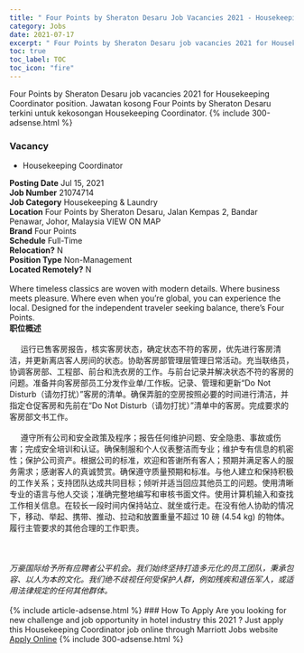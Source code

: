 ```yaml
---
title: " Four Points by Sheraton Desaru Job Vacancies 2021 - Housekeeping Coordinator" 
category: Jobs 
date: 2021-07-17 
excerpt: " Four Points by Sheraton Desaru job vacancies 2021 for Housekeeping Coordinator position. Jawatan kosong  Four Points by Sheraton Desaru terkini untuk kekosongan Housekeeping Coordinator." 
toc: true 
toc_label: TOC 
toc_icon: "fire" 
--- 
```


 Four Points by Sheraton Desaru job vacancies 2021 for Housekeeping Coordinator position. Jawatan kosong  Four Points by Sheraton Desaru terkini untuk kekosongan Housekeeping Coordinator. 
{% include 300-adsense.html %} 
### Vacancy 
- Housekeeping Coordinator 
<div><div><b>Posting Date</b> Jul 15, 2021<br><b>Job Number</b> 21074714<br><b>Job Category</b> Housekeeping &amp; Laundry<br><b>Location</b> Four Points by Sheraton Desaru, Jalan Kempas 2, Bandar Penawar, Johor, Malaysia VIEW ON MAP<br><b>Brand</b> Four Points<br><b>Schedule</b> Full-Time<br><b>Relocation?</b> N<br><b>Position Type</b> Non-Management<br><b>Located Remotely?</b> N<br><br>Where timeless classics are woven with modern details. Where business meets pleasure. Where even when you&#8217;re global, you can experience the local. Designed for the independent traveler seeking balance, there&#8217;s Four Points.<br></div><div> <strong>&#32844;&#20301;&#27010;&#36848;</strong></div> <div> &#160;</div> <div> &#160;&#160;&#160;&#160;&#160;&#36816;&#34892;&#24050;&#21806;&#23458;&#25151;&#25253;&#21578;&#65292;&#26680;&#23454;&#23458;&#25151;&#29366;&#24577;&#65292;&#30830;&#23450;&#29366;&#24577;&#19981;&#31526;&#30340;&#23458;&#25151;&#65292;&#20248;&#20808;&#36827;&#34892;&#23458;&#25151;&#28165;&#27905;&#65292;&#24182;&#26356;&#26032;&#31163;&#24215;&#23458;&#20154;&#25151;&#38388;&#30340;&#29366;&#24577;&#12290;&#21327;&#21161;&#23458;&#25151;&#37096;&#31649;&#29702;&#23618;&#31649;&#29702;&#26085;&#24120;&#27963;&#21160;&#12290;&#20805;&#24403;&#32852;&#32476;&#21592;&#65292;&#21327;&#35843;&#23458;&#25151;&#37096;&#12289;&#24037;&#31243;&#37096;&#12289;&#21069;&#21488;&#21644;&#27927;&#34915;&#25151;&#30340;&#24037;&#20316;&#12290;&#19982;&#21069;&#21488;&#35760;&#24405;&#24182;&#35299;&#20915;&#29366;&#24577;&#19981;&#31526;&#30340;&#23458;&#25151;&#30340;&#38382;&#39064;&#12290;&#20934;&#22791;&#24182;&#21521;&#23458;&#25151;&#37096;&#21592;&#24037;&#20998;&#21457;&#20316;&#19994;&#21333;/&#24037;&#20316;&#26495;&#12290;&#35760;&#24405;&#12289;&#31649;&#29702;&#21644;&#26356;&#26032;&#8220;Do Not Disturb&#65288;&#35831;&#21247;&#25171;&#25200;&#65289;&#8221;&#23458;&#25151;&#30340;&#28165;&#21333;&#12290;&#30830;&#20445;&#24324;&#33039;&#30340;&#31354;&#25151;&#25353;&#29031;&#24517;&#35201;&#30340;&#26102;&#38388;&#36827;&#34892;&#28165;&#27905;&#65292;&#24182;&#25351;&#23450;&#20179;&#20419;&#23458;&#25151;&#21644;&#20808;&#21069;&#22312;&#8220;Do Not Disturb&#65288;&#35831;&#21247;&#25171;&#25200;&#65289;&#8221;&#28165;&#21333;&#20013;&#30340;&#23458;&#25151;&#12290;&#23436;&#25104;&#35201;&#27714;&#30340;&#23458;&#25151;&#37096;&#25991;&#20070;&#24037;&#20316;&#12290;</div> <div> &#160;</div> <div> &#160;&#160;&#160;&#160; &#36981;&#23432;&#25152;&#26377;&#20844;&#21496;&#21644;&#23433;&#20840;&#25919;&#31574;&#21450;&#31243;&#24207;&#65307;&#25253;&#21578;&#20219;&#20309;&#32500;&#25252;&#38382;&#39064;&#12289;&#23433;&#20840;&#38544;&#24739;&#12289;&#20107;&#25925;&#25110;&#20260;&#23475;&#65307;&#23436;&#25104;&#23433;&#20840;&#22521;&#35757;&#21644;&#35748;&#35777;&#12290;&#30830;&#20445;&#21046;&#26381;&#21644;&#20010;&#20154;&#20202;&#34920;&#25972;&#27905;&#32780;&#19987;&#19994;&#65307;&#32500;&#25252;&#19987;&#26377;&#20449;&#24687;&#30340;&#26426;&#23494;&#24615;&#65307;&#20445;&#25252;&#20844;&#21496;&#36164;&#20135;&#12290;&#26681;&#25454;&#20844;&#21496;&#30340;&#26631;&#20934;&#65292;&#27426;&#36814;&#21644;&#31572;&#35874;&#25152;&#26377;&#23458;&#20154;&#65307;&#39044;&#26399;&#24182;&#28385;&#36275;&#23458;&#20154;&#30340;&#26381;&#21153;&#38656;&#27714;&#65307;&#24863;&#35874;&#23458;&#20154;&#30340;&#30495;&#35802;&#36190;&#36175;&#12290;&#30830;&#20445;&#36981;&#23432;&#36136;&#37327;&#39044;&#26399;&#21644;&#26631;&#20934;&#12290;&#19982;&#20182;&#20154;&#24314;&#31435;&#21644;&#20445;&#25345;&#31215;&#26497;&#30340;&#24037;&#20316;&#20851;&#31995;&#65307;&#25903;&#25345;&#22242;&#38431;&#36798;&#25104;&#20849;&#21516;&#30446;&#26631;&#65307;&#20542;&#21548;&#24182;&#36866;&#24403;&#22238;&#24212;&#20854;&#20182;&#21592;&#24037;&#30340;&#38382;&#39064;&#12290;&#20351;&#29992;&#28165;&#26224;&#19987;&#19994;&#30340;&#35821;&#35328;&#19982;&#20182;&#20154;&#20132;&#35848;&#65307;&#20934;&#30830;&#23436;&#25972;&#22320;&#32534;&#20889;&#21644;&#23457;&#26680;&#20070;&#38754;&#25991;&#20214;&#12290;&#20351;&#29992;&#35745;&#31639;&#26426;&#36755;&#20837;&#21644;&#26597;&#25214;&#24037;&#20316;&#30456;&#20851;&#20449;&#24687;&#12290;&#22312;&#36739;&#38271;&#19968;&#27573;&#26102;&#38388;&#20869;&#20445;&#25345;&#31449;&#31435;&#12289;&#23601;&#22352;&#25110;&#34892;&#36208;&#12290;&#22312;&#27809;&#26377;&#20182;&#20154;&#21327;&#21161;&#30340;&#24773;&#20917;&#19979;&#65292;&#31227;&#21160;&#12289;&#20030;&#36215;&#12289;&#25658;&#24102;&#12289;&#25512;&#21160;&#12289;&#25289;&#21160;&#21644;&#25918;&#32622;&#37325;&#37327;&#19981;&#36229;&#36807; 10 &#30917; (4.54 kg) &#30340;&#29289;&#20307;&#12290;&#23653;&#34892;&#20027;&#31649;&#35201;&#27714;&#30340;&#20854;&#20182;&#21512;&#29702;&#30340;&#24037;&#20316;&#32844;&#36131;&#12290;  <div>  &#160; </div> <div>  &#160;   <div>   &#160;  </div> <em>&#19975;&#35946;&#22269;&#38469;&#32473;&#20104;&#25152;&#26377;&#24212;&#32856;&#32773;&#20844;&#24179;&#26426;&#20250;&#12290;&#25105;&#20204;&#22987;&#32456;&#22362;&#25345;&#25171;&#36896;&#22810;&#20803;&#21270;&#30340;&#21592;&#24037;&#22242;&#38431;&#65292;&#31177;&#25215;&#21253;&#23481;&#12289;&#20197;&#20154;&#20026;&#26412;&#30340;&#25991;&#21270;&#12290;&#25105;&#20204;&#32477;&#19981;&#27495;&#35270;&#20219;&#20309;&#21463;&#20445;&#25252;&#20154;&#32676;&#65292;&#20363;&#22914;&#27531;&#30142;&#21644;&#36864;&#20237;&#20891;&#20154;&#65292;&#25110;&#36866;&#29992;&#27861;&#24459;&#35268;&#23450;&#30340;&#20219;&#20309;&#20854;&#20182;&#32676;&#20307;&#12290;</em> </div> </div><br></div> 
{% include article-adsense.html %} 
### How To Apply 
Are you looking for new challenge and job opportunity in hotel industry this 2021 ?
Just apply this Housekeeping Coordinator job online through Marriott Jobs website 
<a href="https://jobs.marriott.com/marriott/jobs/21074714?lang=en-us" class="btn btn--info" target="_blank" rel="nofollow noopenner">Apply Online</a> 
{% include 300-adsense.html %} 